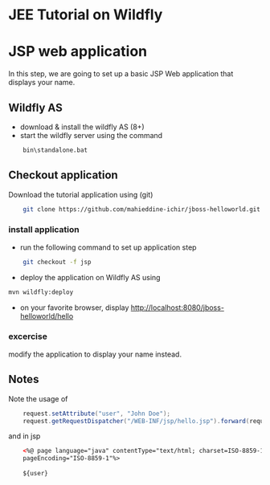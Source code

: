 # JEE Tutorial on Wildfly

# JSP web application
In this step, we are going to set up a basic JSP Web application that displays your name.

## Wildfly AS
* download & install the wildfly AS (8+)
* start the wildfly server using the command 
```sh
	bin\standalone.bat
```

## Checkout application
Download the tutorial application using (git)
```sh
	git clone https://github.com/mahieddine-ichir/jboss-helloworld.git
```

### install application
* run the following command to set up application step
```sh
	git checkout -f jsp
``` 
* deploy the application on Wildfly AS using
```sh
mvn wildfly:deploy
```
* on your favorite browser, display [http://localhost:8080/jboss-helloworld/hello](http://localhost:8080/jboss-helloworld/hello)

### excercise 
modify the application to display your name instead.

## Notes
Note the usage of
```java
	request.setAttribute("user", "John Doe");
	request.getRequestDispatcher("/WEB-INF/jsp/hello.jsp").forward(request, response);
```
and in jsp
```html
	<%@ page language="java" contentType="text/html; charset=ISO-8859-1"
    pageEncoding="ISO-8859-1"%>
	
	${user}
```
